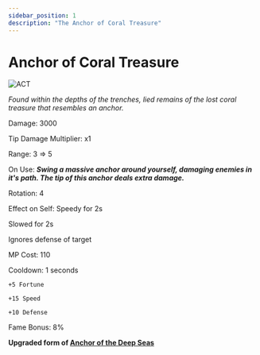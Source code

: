 ```yaml
---
sidebar_position: 1
description: "The Anchor of Coral Treasure"
---
```


# Anchor of Coral Treasure

![ACT](https://vwiki.valorserver.com/api/item/picture/anchor%20of%20coral%20treasure)

<i>Found within the depths of the trenches, lied remains of the lost coral treasure that resembles an anchor.</i>

Damage: 3000

Tip Damage Multiplier: x1

Range: 3 => 5

On Use: ***Swing a massive anchor around yourself, damaging enemies in it's path. The tip of this anchor deals extra damage.***

Rotation: 4

Effect on Self: Speedy for 2s

Slowed for 2s

Ignores defense of target

MP Cost: 110

Cooldown: 1 seconds

    +5 Fortune
    
    +15 Speed
    
    +10 Defense

Fame Bonus: 8%

**Upgraded form of [Anchor of the Deep Seas](https://wiki.valorserver.com/docs/items/abilities/anchors/ut/anchor_of_the_deep_seas)**
